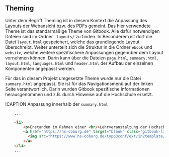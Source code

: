## Theming

Unter dem Begriff Theming ist in diesem Kontext die Anpassung des Layouts der Webansicht bzw. des PDFs gemeint. Das hier verwendete Theme ist das standarmäßige Theme von Gitbook. Alle dafür notwendigen Dateien sind im Ordner `_layouts/` zu finden. In Besonderem ist dort die Datei `layout.html` gespeichert, welche das grundlegende Layout überschreibt. Weiter unterteilt sich die Struktur in die Ordner `ebook` und `website`, welche weitere spezifischere Anpassungen gegenüber dem Layout vornehmen können. Darin kann über die Dateien `page.html`, `summary.html`, `layout.html`, `languages.html` und `header.html` der Aufbau der einzelnen Komponenten angepasst werden. 

Für das in diesem Projekt umgesetzte Theme wurde nur die Datei `summary.html` angepasst. Sie ist für das Navigationsmenü auf der linken Seite verantwortlich. Darin wurden Gitbook spezifische Informationen herausgenommen und z.B. durch Hinweise auf die Hochschule ersetzt.


!CAPTION Anpassung innerhalb der `summary.html`
```html
    ...

    <li>
        <p>Enstanden im Rahmen einer <br/>Lehrveranstaltung der Hochschule Coburg.</p>
        <a href="https://hs-coburg.de" target="blank" class="gitbook-link">
          <img src="https://www.hs-coburg.de/typo3conf/ext/in2template/Resources/Public/Images/hochschule-coburg_logo.png"/>
        </a>
    </li>
    ...
```